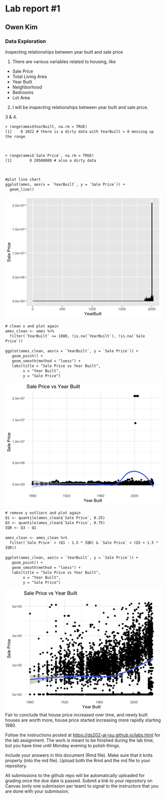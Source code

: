 
<!-- README.md is generated from README.Rmd. Please edit the README.Rmd file -->

# Lab report \#1

## Owen Kim

### Data Exploration

Inspecting relationships between year built and sale price<br>

1.  There are various variables related to housing, like

- Sale Price
- Total Living Area
- Year Built
- Neighborhood
- Bedrooms
- Lot Area

2.  I will be inspecting relationships between year built and sale
    price.

3 & 4.

    > range(ames$YearBuilt, na.rm = TRUE)
    [1]    0 2022 # there is a dirty data with YearBuilt = 0 messing up the range

<br>

    > range(ames$`Sale Price`, na.rm = TRUE)
    [1]        0 20500000 # also a dirty data

<br>

    #plot line chart
    ggplot(ames, aes(x = `YearBuilt`, y = `Sale Price`)) +
      geom_line()

![](images/dirty-sale-vs-year2.png)

    # clean x and plot again
    ames_clean <- ames %>%
      filter(`YearBuilt` >= 1880, !is.na(`YearBuilt`), !is.na(`Sale Price`))

    ggplot(ames_clean, aes(x = `YearBuilt`, y = `Sale Price`)) +
       geom_point() +
       geom_smooth(method = "loess") +
       labs(title = "Sale Price vs Year Built",
            x = "Year Built",
            y = "Sale Price")

![](images/dirty-sale-vs-year.png)

    # remove y outliers and plot again
    Q1 <- quantile(ames_clean$`Sale Price`, 0.25)
    Q3 <- quantile(ames_clean$`Sale Price`, 0.75)
    IQR <- Q3 - Q1

    ames_clean <- ames_clean %>%
      filter(`Sale Price` > (Q1 - 1.5 * IQR) & `Sale Price` < (Q3 + 1.5 * IQR))
      
    ggplot(ames_clean, aes(x = `YearBuilt`, y = `Sale Price`)) +
       geom_point() +
       geom_smooth(method = "loess") +
       labs(title = "Sale Price vs Year Built",
            x = "Year Built",
            y = "Sale Price")

![](images/sale-price-vs-year-built-cleaned.png) <br> Fair to conclude
that house price increased over time, and newly built houses are worth
more, house price started increasing more rapidly starting 1980.

Follow the instructions posted at
<https://ds202-at-isu.github.io/labs.html> for the lab assignment. The
work is meant to be finished during the lab time, but you have time
until Monday evening to polish things.

Include your answers in this document (Rmd file). Make sure that it
knits properly (into the md file). Upload both the Rmd and the md file
to your repository.

All submissions to the github repo will be automatically uploaded for
grading once the due date is passed. Submit a link to your repository on
Canvas (only one submission per team) to signal to the instructors that
you are done with your submission.
